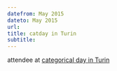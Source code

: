 ```yaml
---
datefrom: May 2015
dateto: May 2015
url: 
title: catday in Turin
subtitle:
---
```


attendee at [categorical day in Turin](https://sites.google.com/view/catdayturin/home?authuser=0)
